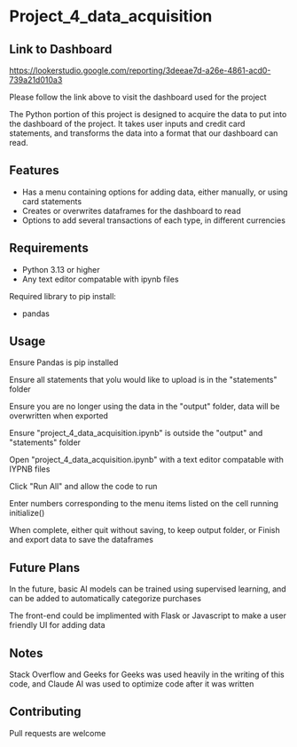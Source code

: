 # Project_4_data_acquisition
## Link to Dashboard
https://lookerstudio.google.com/reporting/3deeae7d-a26e-4861-acd0-739a21d010a3

Please follow the link above to visit the dashboard used for the project

The Python portion of this project is designed to acquire the data to put into the dashboard of the project. It takes user inputs and credit card statements, and transforms the data into a format that our dashboard can read.

## Features

- Has a menu containing options for adding data, either manually, or using card statements
- Creates or overwrites dataframes for the dashboard to read
- Options to add several transactions of each type, in different currencies

## Requirements

- Python 3.13 or higher
- Any text editor compatable with ipynb files

Required library to pip install:

- pandas

## Usage

Ensure Pandas is pip installed

Ensure all statements that yolu would like to upload is in the "statements" folder 

Ensure you are no longer using the data in the "output" folder, data will be overwritten when exported

Ensure "project_4_data_acquisition.ipynb" is outside the "output" and "statements" folder

Open "project_4_data_acquisition.ipynb" with a text editor compatable with IYPNB files

Click "Run All" and allow the code to run

Enter numbers corresponding to the menu items listed on the cell running initialize() 

When complete, either quit without saving, to keep output folder, or Finish and export data to save the dataframes

## Future Plans

In the future, basic AI models can be trained using supervised learning, and can be added to automatically categorize purchases 

The front-end could be implimented with Flask or Javascript to make a user friendly UI for adding data 

## Notes

Stack Overflow and Geeks for Geeks was used heavily in the writing of this code, and Claude AI was used to optimize code after it was written 

## Contributing

Pull requests are welcome
